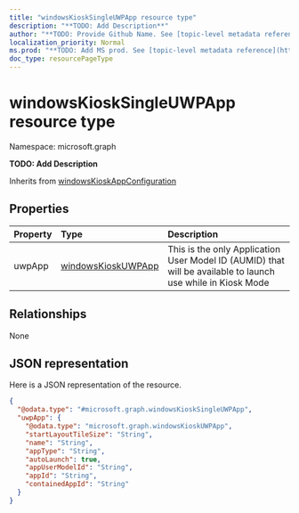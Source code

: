 ```yaml
---
title: "windowsKioskSingleUWPApp resource type"
description: "**TODO: Add Description**"
author: "**TODO: Provide Github Name. See [topic-level metadata reference](https://msgo.azurewebsites.net/add/document/guidelines/metadata.html#topic-level-metadata)**"
localization_priority: Normal
ms.prod: "**TODO: Add MS prod. See [topic-level metadata reference](https://msgo.azurewebsites.net/add/document/guidelines/metadata.html#topic-level-metadata)**"
doc_type: resourcePageType
---
```


# windowsKioskSingleUWPApp resource type


Namespace: microsoft.graph

**TODO: Add Description**


Inherits from [windowsKioskAppConfiguration](../resources/windowskioskappconfiguration.md)

## Properties
|Property|Type|Description|
|:---|:---|:---|
|uwpApp|[windowsKioskUWPApp](../resources/windowskioskuwpapp.md)|This is the only Application User Model ID (AUMID) that will be available to launch use while in Kiosk Mode|

## Relationships
None

## JSON representation
Here is a JSON representation of the resource.
<!-- {
  "blockType": "resource",
  "@odata.type": "microsoft.graph.windowsKioskSingleUWPApp"
}
-->
``` json
{
  "@odata.type": "#microsoft.graph.windowsKioskSingleUWPApp",
  "uwpApp": {
    "@odata.type": "microsoft.graph.windowsKioskUWPApp",
    "startLayoutTileSize": "String",
    "name": "String",
    "appType": "String",
    "autoLaunch": true,
    "appUserModelId": "String",
    "appId": "String",
    "containedAppId": "String"
  }
}
```

